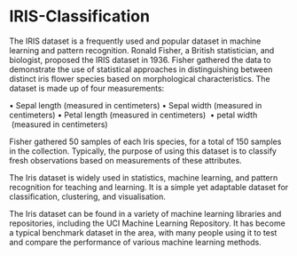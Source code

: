# IRIS-Classification

The IRIS dataset is a frequently used and popular dataset in machine learning and pattern recognition. Ronald Fisher, a British statistician, and biologist, proposed the IRIS dataset in 1936. Fisher gathered the data to demonstrate the use of statistical approaches in distinguishing between distinct iris flower species based on morphological characteristics. The dataset is made up of four measurements:

• Sepal length (measured in centimeters)
• Sepal width (measured in centimeters)
• Petal length (measured in centimeters) 
• petal width  (measured in centimeters)

Fisher gathered 50 samples of each Iris species, for a total of 150 samples in the collection. Typically, the purpose of using this dataset is to classify fresh observations based on measurements of these attributes.

The Iris dataset is widely used in statistics, machine learning, and pattern recognition for teaching and learning. It is a simple yet adaptable dataset for classification, clustering, and visualisation.

The Iris dataset can be found in a variety of machine learning libraries and repositories, including the UCI Machine Learning Repository. It has become a typical benchmark dataset in the area, with many people using it to test and compare the performance of various machine learning methods.







